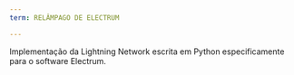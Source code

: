 ```yaml
---
term: RELÂMPAGO DE ELECTRUM

---
```

Implementação da Lightning Network escrita em Python especificamente para o software Electrum.